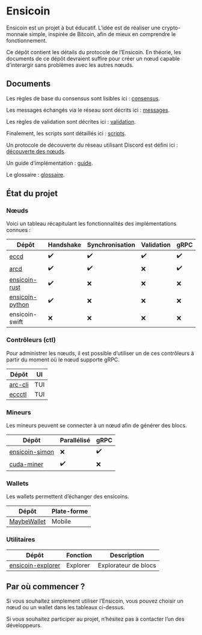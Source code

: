 # Ensicoin

Ensicoin est un projet à but éducatif. L’idée est de réaliser une crypto-monnaie simple, inspirée de Bitcoin, afin de mieux en comprendre le fonctionnement.

Ce dépôt contient les détails du protocole de l’Ensicoin. En théorie, les documents de ce dépôt devraient suffire pour créer un nœud capable d’interargir sans problèmes avec les autres nœuds.

## Documents

Les règles de base du consensus sont lisibles ici : [consensus](consensus.md).

Les messages échangés via le réseau sont décrits ici : [messages](messages.md).

Les règles de validation sont décrites ici : [validation](validation.md).

Finalement, les scripts sont détaillés ici : [scripts](scripts.md).

Un protocole de découverte du réseau utilisant Discord est défini ici : [découverte des nœuds](decouverte_nœuds.md).

Un guide d’implémentation : [guide](guide.md).

Le glossaire : [glossaire](glossaire.md).

## État du projet

### Nœuds

Voici un tableau récapitulant les fonctionnalités des implémentations connues :

| Dépôt                                                              | Handshake          | Synchronisation    | Validation         | gRPC               |
| ------------------------------------------------------------------ | ------------------ | ------------------ | ------------------ | ------------------ |
| [eccd](https://github.com/EnsicoinDevs/eccd)                       | :heavy_check_mark: | :heavy_check_mark: | :heavy_check_mark: | :heavy_check_mark: |
| [arcd](https://github.com/EnsicoinDevs/arcd)                       | :heavy_check_mark: | :heavy_check_mark: | :x:                | :heavy_check_mark: |
| [ensicoin-rust](https://github.com/EnsicoinDevs/ensicoin-rust)     | :heavy_check_mark: | :x:                | :x:                | :x:                |
| [ensicoin-python](https://github.com/EnsicoinDevs/ensicoin-python) | :heavy_check_mark: | :x:                | :x:                | :x:                |
| ensicoin-swift                                                     | :x:                | :x:                | :x:                | :x:                |

### Contrôleurs (ctl)

Pour administrer les nœuds, il est possible d’utiliser un de ces contrôleurs à partir du moment où le nœud supporte gRPC.

| Dépôt                                              | UI  |
| -------------------------------------------------- | --- |
| [arc-cli](https://github.com/EnsicoinDevs/arc-cli) | TUI |parallélisé
| [eccctl](https://github.com/EnsicoinDevs/eccctl)   | TUI |

### Mineurs

Les mineurs peuvent se connecter à un nœud afin de générer des blocs.

| Dépôt                                                            | Parallélisé        | gRPC               |
| ---------------------------------------------------------------- | ------------------ | ------------------ |
| [ensicoin-simon](https://github.com/EnsicoinDevs/ensicoin-simon) | :x:                | :heavy_check_mark: |
| [cuda-miner](https://github.com/EnsicoinDevs/cuda-miner)         | :heavy_check_mark: | :x:                |

### Wallets

Les wallets permettent d’échanger des ensicoins.

| Dépôt                                                      | Plate-forme |
|------------------------------------------------------------|-------------|
| [MaybeWallet](https://github.com/EnsicoinDevs/maybewallet) | Mobile      |

### Utilitaires

| Dépôt                                                                  | Fonction | Description          |
| ---------------------------------------------------------------------- | -------- | -------------------- |
| [ensicoin-explorer](https://github.com/EnsicoinDevs/ensicoin-explorer) | Explorer | Explorateur de blocs |

## Par où commencer ?

Si vous souhaitez simplement utiliser l’Ensicoin, vous pouvez choisir un nœud ou un wallet dans les tableaux ci-dessus.

Si vous souhaitez participer au projet, n’hésitez pas à contacter l’un des développeurs.
